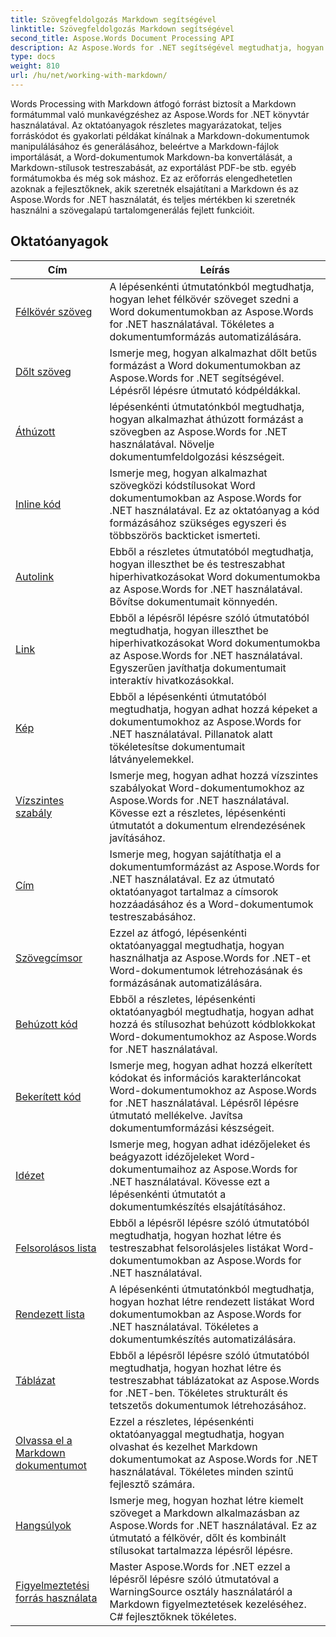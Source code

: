 ```yaml
---
title: Szövegfeldolgozás Markdown segítségével
linktitle: Szövegfeldolgozás Markdown segítségével
second_title: Aspose.Words Document Processing API
description: Az Aspose.Words for .NET segítségével megtudhatja, hogyan dolgozhat a Markdown szintaxissal Word-dokumentumokban, ezekből a lépésenkénti oktatóanyagokból és gyakorlati példákból.
type: docs
weight: 810
url: /hu/net/working-with-markdown/
---
```


Words Processing with Markdown átfogó forrást biztosít a Markdown formátummal való munkavégzéshez az Aspose.Words for .NET könyvtár használatával. Az oktatóanyagok részletes magyarázatokat, teljes forráskódot és gyakorlati példákat kínálnak a Markdown-dokumentumok manipulálásához és generálásához, beleértve a Markdown-fájlok importálását, a Word-dokumentumok Markdown-ba konvertálását, a Markdown-stílusok testreszabását, az exportálást PDF-be stb. egyéb formátumokba és még sok máshoz. Ez az erőforrás elengedhetetlen azoknak a fejlesztőknek, akik szeretnék elsajátítani a Markdown és az Aspose.Words for .NET használatát, és teljes mértékben ki szeretnék használni a szövegalapú tartalomgenerálás fejlett funkcióit.

 ## Oktatóanyagok
| Cím | Leírás |
| --- | --- |
| [Félkövér szöveg](./bold-text/) | A lépésenkénti útmutatónkból megtudhatja, hogyan lehet félkövér szöveget szedni a Word dokumentumokban az Aspose.Words for .NET használatával. Tökéletes a dokumentumformázás automatizálására. |
| [Dőlt szöveg](./italic-text/) | Ismerje meg, hogyan alkalmazhat dőlt betűs formázást a Word dokumentumokban az Aspose.Words for .NET segítségével. Lépésről lépésre útmutató kódpéldákkal. |
| [Áthúzott](./strikethrough/) | lépésenkénti útmutatónkból megtudhatja, hogyan alkalmazhat áthúzott formázást a szövegben az Aspose.Words for .NET használatával. Növelje dokumentumfeldolgozási készségeit. |
| [Inline kód](./inline-code/) | Ismerje meg, hogyan alkalmazhat szövegközi kódstílusokat Word dokumentumokban az Aspose.Words for .NET használatával. Ez az oktatóanyag a kód formázásához szükséges egyszeri és többszörös backticket ismerteti. |
| [Autolink](./autolink/) | Ebből a részletes útmutatóból megtudhatja, hogyan illeszthet be és testreszabhat hiperhivatkozásokat Word dokumentumokba az Aspose.Words for .NET használatával. Bővítse dokumentumait könnyedén. |
| [Link](./link/) | Ebből a lépésről lépésre szóló útmutatóból megtudhatja, hogyan illeszthet be hiperhivatkozásokat Word dokumentumokba az Aspose.Words for .NET használatával. Egyszerűen javíthatja dokumentumait interaktív hivatkozásokkal. |
| [Kép](./image/) | Ebből a lépésenkénti útmutatóból megtudhatja, hogyan adhat hozzá képeket a dokumentumokhoz az Aspose.Words for .NET használatával. Pillanatok alatt tökéletesítse dokumentumait látványelemekkel. |
| [Vízszintes szabály](./horizontal-rule/) | Ismerje meg, hogyan adhat hozzá vízszintes szabályokat Word-dokumentumokhoz az Aspose.Words for .NET használatával. Kövesse ezt a részletes, lépésenkénti útmutatót a dokumentum elrendezésének javításához. |
| [Cím](./heading/) | Ismerje meg, hogyan sajátíthatja el a dokumentumformázást az Aspose.Words for .NET használatával. Ez az útmutató oktatóanyagot tartalmaz a címsorok hozzáadásához és a Word-dokumentumok testreszabásához. |
| [Szövegcímsor](./setext-heading/) | Ezzel az átfogó, lépésenkénti oktatóanyaggal megtudhatja, hogyan használhatja az Aspose.Words for .NET-et Word-dokumentumok létrehozásának és formázásának automatizálására. |
| [Behúzott kód](./indented-code/) | Ebből a részletes, lépésenkénti oktatóanyagból megtudhatja, hogyan adhat hozzá és stílusozhat behúzott kódblokkokat Word-dokumentumokhoz az Aspose.Words for .NET használatával. |
| [Bekerített kód](./fenced-code/) | Ismerje meg, hogyan adhat hozzá elkerített kódokat és információs karakterláncokat Word-dokumentumokhoz az Aspose.Words for .NET használatával. Lépésről lépésre útmutató mellékelve. Javítsa dokumentumformázási készségeit. |
| [Idézet](./quote/) | Ismerje meg, hogyan adhat idézőjeleket és beágyazott idézőjeleket Word-dokumentumaihoz az Aspose.Words for .NET használatával. Kövesse ezt a lépésenkénti útmutatót a dokumentumkészítés elsajátításához. |
| [Felsorolásos lista](./bulleted-list/) | Ebből a lépésről lépésre szóló útmutatóból megtudhatja, hogyan hozhat létre és testreszabhat felsorolásjeles listákat Word-dokumentumokban az Aspose.Words for .NET használatával. |
| [Rendezett lista](./ordered-list/) | A lépésenkénti útmutatónkból megtudhatja, hogyan hozhat létre rendezett listákat Word dokumentumokban az Aspose.Words for .NET használatával. Tökéletes a dokumentumkészítés automatizálására. |
| [Táblázat](./table/) | Ebből a lépésről lépésre szóló útmutatóból megtudhatja, hogyan hozhat létre és testreszabhat táblázatokat az Aspose.Words for .NET-ben. Tökéletes strukturált és tetszetős dokumentumok létrehozásához. |
| [Olvassa el a Markdown dokumentumot](./read-markdown-document/) | Ezzel a részletes, lépésenkénti oktatóanyaggal megtudhatja, hogyan olvashat és kezelhet Markdown dokumentumokat az Aspose.Words for .NET használatával. Tökéletes minden szintű fejlesztő számára. |
| [Hangsúlyok](./emphases/) | Ismerje meg, hogyan hozhat létre kiemelt szöveget a Markdown alkalmazásban az Aspose.Words for .NET használatával. Ez az útmutató a félkövér, dőlt és kombinált stílusokat tartalmazza lépésről lépésre. |
| [Figyelmeztetési forrás használata](./use-warning-source/) | Master Aspose.Words for .NET ezzel a lépésről lépésre szóló útmutatóval a WarningSource osztály használatáról a Markdown figyelmeztetések kezeléséhez. C# fejlesztőknek tökéletes. |